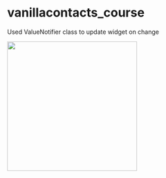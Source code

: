 # vanillacontacts_course

Used ValueNotifier class to update widget on change

<img src="https://user-images.githubusercontent.com/43848931/209529071-2448e99f-e8c6-41fe-8ee3-bc61fea1fc7f.gif" width="300"/>
